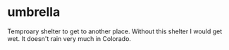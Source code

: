 # umbrella
Temproary shelter to get to another place. 
Without this shelter I would get wet.
It doesn't rain very much in Colorado. 
